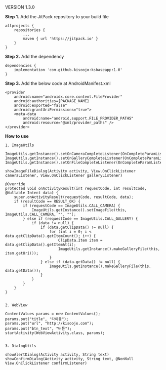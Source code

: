 VERSION 1.3.0

__Step 1.__ Add the JitPack repository to your build file

    allprojects {
        repositories {
            ...
            maven { url 'https://jitpack.io' }
        }
    }
    

__Step 2.__ Add the dependency    
    
    dependencies {
        implementation 'com.github.kisoojo:ksbaseapp:1.0'
    }


__Step 3.__ Add the below code at AndroidManifest.xml

    <provider
        android:name="androidx.core.content.FileProvider"
        android:authorities={PACKAGE_NAME}
        android:exported="false"
        android:grantUriPermissions="true">
        <meta-data
            android:name="android.support.FILE_PROVIDER_PATHS"
            android:resource="@xml/provider_paths" />
    </provider>


__How to use__

    1. ImageUtils

    ImageUtils.getInstance().setOnCameraCompleteListener(OnCompleteParamListener)
    ImageUtils.getInstance().setOnGalleryCompleteListener(OnCompleteParamListener)
    ImageUtils.getInstance().setOnFileCompleteListener(OnCompleteParamListener)
  
    showImageFileDialog(Activity activity, View.OnClickListener cameraListener, View.OnClickListener galleryListener)
  
    @Override
    protected void onActivityResult(int requestCode, int resultCode, @Nullable Intent data) {
        super.onActivityResult(requestCode, resultCode, data);
        if (resultCode == RESULT_OK) {
            if (requestCode == ImageUtils.CALL_CAMERA) {
                ImageUtils.getInstance().setImageFile(this, ImageUtils.CALL_CAMERA, "", "");
            } else if (requestCode == ImageUtils.CALL_GALLERY) {
                if (data != null) {
                    if (data.getClipData() != null) {
                        for (int i = 0; i < data.getClipData().getItemCount(); i++) {
                            ClipData.Item item = data.getClipData().getItemAt(i);
                            ImageUtils.getInstance().makeGalleryFile(this, item.getUri());
                        }
                    } else if (data.getData() != null) {
                        ImageUtils.getInstance().makeGalleryFile(this, data.getData());
                    }
                }
            }
        }
    }
    
    
    2. WebView
    
    ContentValues params = new ContentValues();
    params.put("title", "타이틀");
    params.put("url", "http://kisoojo.com");
    params.put("btn_text", "버튼");
    startActivity(WebViewActivity.class, params);
    
    
    3. DialogUtils
    
    showAlertDialog(Activity activity, String text)
    showConfirmDialog(Activity activity, String text, @NonNull View.OnClickListener confirmListener)